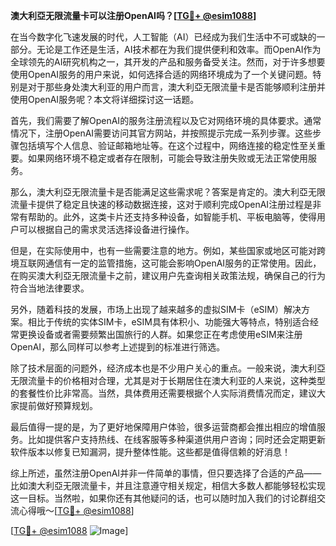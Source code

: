 **澳大利亞无限流量卡可以注册OpenAI吗？[[TG💪+ @esim1088](https://t.me/s/esim1088)]**

在当今数字化飞速发展的时代，人工智能（AI）已经成为我们生活中不可或缺的一部分。无论是工作还是生活，AI技术都在为我们提供便利和效率。而OpenAI作为全球领先的AI研究机构之一，其开发的产品和服务备受关注。然而，对于许多想要使用OpenAI服务的用户来说，如何选择合适的网络环境成为了一个关键问题。特别是对于那些身处澳大利亚的用户而言，澳大利亞无限流量卡是否能够顺利注册并使用OpenAI服务呢？本文将详细探讨这一话题。

首先，我们需要了解OpenAI的服务注册流程以及它对网络环境的具体要求。通常情况下，注册OpenAI需要访问其官方网站，并按照提示完成一系列步骤。这些步骤包括填写个人信息、验证邮箱地址等。在这个过程中，网络连接的稳定性至关重要。如果网络环境不稳定或者存在限制，可能会导致注册失败或无法正常使用服务。

那么，澳大利亞无限流量卡是否能满足这些需求呢？答案是肯定的。澳大利亞无限流量卡提供了稳定且快速的移动数据连接，这对于顺利完成OpenAI注册过程是非常有帮助的。此外，这类卡片还支持多种设备，如智能手机、平板电脑等，使得用户可以根据自己的需求灵活选择设备进行操作。

但是，在实际使用中，也有一些需要注意的地方。例如，某些国家或地区可能对跨境互联网通信有一定的监管措施，这可能会影响OpenAI服务的正常使用。因此，在购买澳大利亞无限流量卡之前，建议用户先查询相关政策法规，确保自己的行为符合当地法律要求。

另外，随着科技的发展，市场上出现了越来越多的虚拟SIM卡（eSIM）解决方案。相比于传统的实体SIM卡，eSIM具有体积小、功能强大等特点，特别适合经常更换设备或者需要频繁出国旅行的人群。如果您正在考虑使用eSIM来注册OpenAI，那么同样可以参考上述提到的标准进行筛选。

除了技术层面的问题外，经济成本也是不少用户关心的重点。一般来说，澳大利亞无限流量卡的价格相对合理，尤其是对于长期居住在澳大利亚的人来说，这种类型的套餐性价比非常高。当然，具体费用还需要根据个人实际消费情况而定，建议大家提前做好预算规划。

最后值得一提的是，为了更好地保障用户体验，很多运营商都会推出相应的增值服务。比如提供客户支持热线、在线客服等多种渠道供用户咨询；同时还会定期更新软件版本以修复已知漏洞，提升整体性能。这些都是值得信赖的好消息！

综上所述，虽然注册OpenAI并非一件简单的事情，但只要选择了合适的产品——比如澳大利亞无限流量卡，并且注意遵守相关规定，相信大多数人都能够轻松实现这一目标。当然啦，如果你还有其他疑问的话，也可以随时加入我们的讨论群组交流心得哦～[[TG💪+ @esim1088](https://t.me/s/esim1088)]

[[TG💪+ @esim1088](https://t.me/s/esim1088) ![Image](https://i.postimg.cc/4NQfJmqS/Snipaste-2025-05-13-00-14-12.png)]